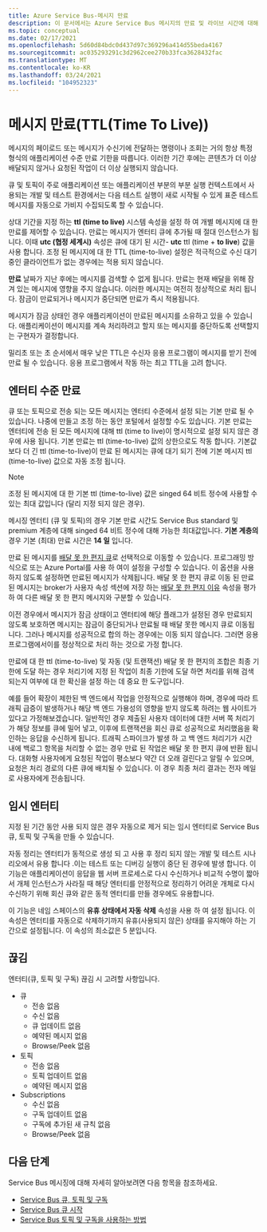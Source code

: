 ```yaml
---
title: Azure Service Bus-메시지 만료
description: 이 문서에서는 Azure Service Bus 메시지의 만료 및 라이브 시간에 대해 설명 합니다. 이러한 기한이 지나면 메시지가 더 이상 배달 되지 않습니다.
ms.topic: conceptual
ms.date: 02/17/2021
ms.openlocfilehash: 5d60d84bdc0d437d97c369296a414d55beda4167
ms.sourcegitcommit: ac035293291c3d2962cee270b33fca3628432fac
ms.translationtype: MT
ms.contentlocale: ko-KR
ms.lasthandoff: 03/24/2021
ms.locfileid: "104952323"
---
```

# <a name="message-expiration-time-to-live"></a>메시지 만료(TTL(Time To Live))
메시지의 페이로드 또는 메시지가 수신기에 전달하는 명령이나 조회는 거의 항상 특정 형식의 애플리케이션 수준 만료 기한을 따릅니다. 이러한 기간 후에는 콘텐츠가 더 이상 배달되지 않거나 요청된 작업이 더 이상 실행되지 않습니다.

큐 및 토픽이 주로 애플리케이션 또는 애플리케이션 부분의 부분 실행 컨텍스트에서 사용되는 개발 및 테스트 환경에서는 다음 테스트 실행이 새로 시작될 수 있게 표준 테스트 메시지를 자동으로 가비지 수집되도록 할 수 있습니다.

상대 기간을 지정 하는 **ttl (time to live)** 시스템 속성을 설정 하 여 개별 메시지에 대 한 만료를 제어할 수 있습니다. 만료는 메시지가 엔터티 큐에 추가될 때 절대 인스턴스가 됩니다. 이때 **utc (협정 세계시)** 속성은 큐에 대기 된 시간- **utc** ttl (time  +  **to live**) 값을 사용 합니다. 조정 된 메시지에 대 한 TTL (time-to-live) 설정은 적극적으로 수신 대기 중인 클라이언트가 없는 경우에는 적용 되지 않습니다.

**만료** 날짜가 지난 후에는 메시지를 검색할 수 없게 됩니다. 만료는 현재 배달을 위해 잠겨 있는 메시지에 영향을 주지 않습니다. 이러한 메시지는 여전히 정상적으로 처리 됩니다. 잠금이 만료되거나 메시지가 중단되면 만료가 즉시 적용됩니다.

메시지가 잠금 상태인 경우 애플리케이션이 만료된 메시지를 소유하고 있을 수 있습니다. 애플리케이션이 메시지를 계속 처리하려고 할지 또는 메시지를 중단하도록 선택할지는 구현자가 결정합니다.

밀리초 또는 초 순서에서 매우 낮은 TTL은 수신자 응용 프로그램이 메시지를 받기 전에 만료 될 수 있습니다. 응용 프로그램에서 작동 하는 최고 TTL을 고려 합니다.

## <a name="entity-level-expiration"></a>엔터티 수준 만료
큐 또는 토픽으로 전송 되는 모든 메시지는 엔터티 수준에서 설정 되는 기본 만료 될 수 있습니다. 나중에 만들고 조정 하는 동안 포털에서 설정할 수도 있습니다. 기본 만료는 엔터티에 전송 된 모든 메시지에 대해 ttl (time to live)이 명시적으로 설정 되지 않은 경우에 사용 됩니다. 기본 만료는 ttl (time-to-live) 값의 상한으로도 작동 합니다. 기본값 보다 더 긴 ttl (time-to-live)이 만료 된 메시지는 큐에 대기 되기 전에 기본 메시지 ttl (time-to-live) 값으로 자동 조정 됩니다.

> [!NOTE]
> 조정 된 메시지에 대 한 기본 ttl (time-to-live) 값은 singed 64 비트 정수에 사용할 수 있는 최대 값입니다 (달리 지정 되지 않은 경우).
>
> 메시징 엔터티 (큐 및 토픽)의 경우 기본 만료 시간도 Service Bus standard 및 premium 계층에 대해 singed 64 비트 정수에 대해 가능한 최대값입니다. **기본 계층의** 경우 기본 (최대) 만료 시간은 **14 일** 입니다.

만료 된 메시지를 [배달 못 한 편지 큐](service-bus-dead-letter-queues.md)로 선택적으로 이동할 수 있습니다. 프로그래밍 방식으로 또는 Azure Portal를 사용 하 여이 설정을 구성할 수 있습니다. 이 옵션을 사용하지 않도록 설정하면 만료된 메시지가 삭제됩니다. 배달 못 한 편지 큐로 이동 된 만료 된 메시지는 broker가 사용자 속성 섹션에 저장 하는 [배달 못 한 편지 이유](service-bus-dead-letter-queues.md#moving-messages-to-the-dlq) 속성을 평가 하 여 다른 배달 못 한 편지 메시지와 구분할 수 있습니다. 

이전 경우에서 메시지가 잠금 상태이고 엔터티에 해당 플래그가 설정된 경우 만료되지 않도록 보호하면 메시지는 잠금이 중단되거나 만료될 때 배달 못한 메시지 큐로 이동됩니다. 그러나 메시지를 성공적으로 합의 하는 경우에는 이동 되지 않습니다. 그러면 응용 프로그램에서이를 정상적으로 처리 하는 것으로 가정 합니다.

만료에 대 한 ttl (time-to-live) 및 자동 (및 트랜잭션) 배달 못 한 편지의 조합은 최종 기한에 도달 하는 경우 처리기에 지정 된 작업이 최종 기한에 도달 하면 처리를 위해 검색 되는지 여부에 대 한 확신을 설정 하는 데 중요 한 도구입니다.

예를 들어 확장이 제한된 백 엔드에서 작업을 안정적으로 실행해야 하며, 경우에 따라 트래픽 급증이 발생하거나 해당 백 엔드 가용성의 영향을 받지 않도록 하려는 웹 사이트가 있다고 가정해보겠습니다. 일반적인 경우 제출된 사용자 데이터에 대한 서버 쪽 처리기가 해당 정보를 큐에 밀어 넣고, 이후에 트랜잭션을 회신 큐로 성공적으로 처리했음을 확인하는 응답을 수신하게 됩니다. 트래픽 스파이크가 발생 하 고 백 엔드 처리기가 시간 내에 백로그 항목을 처리할 수 없는 경우 만료 된 작업은 배달 못 한 편지 큐에 반환 됩니다. 대화형 사용자에게 요청된 작업이 평소보다 약간 더 오래 걸린다고 알릴 수 있으며, 요청은 처리 경로의 다른 큐에 배치될 수 있습니다. 이 경우 최종 처리 결과는 전자 메일로 사용자에게 전송됩니다. 


## <a name="temporary-entities"></a>임시 엔터티

지정 된 기간 동안 사용 되지 않은 경우 자동으로 제거 되는 임시 엔터티로 Service Bus 큐, 토픽 및 구독을 만들 수 있습니다.
 
자동 정리는 엔터티가 동적으로 생성 되 고 사용 후 정리 되지 않는 개발 및 테스트 시나리오에서 유용 합니다 .이는 테스트 또는 디버깅 실행이 중단 된 경우에 발생 합니다. 이 기능은 애플리케이션이 응답을 웹 서버 프로세스로 다시 수신하거나 비교적 수명이 짧아서 개체 인스턴스가 사라질 때 해당 엔터티를 안정적으로 정리하기 어려운 개체로 다시 수신하기 위해 회신 큐와 같은 동적 엔터티를 만들 경우에도 유용합니다.

이 기능은 네임 스페이스의 **유휴 상태에서 자동 삭제** 속성을 사용 하 여 설정 됩니다. 이 속성은 엔터티를 자동으로 삭제하기까지 유휴(사용되지 않은) 상태를 유지해야 하는 기간으로 설정됩니다. 이 속성의 최소값은 5 분입니다.
 
## <a name="idleness"></a>끊김

엔터티(큐, 토픽 및 구독) 끊김 시 고려할 사항입니다.

- 큐
    - 전송 없음  
    - 수신 없음  
    - 큐 업데이트 없음  
    - 예약된 메시지 없음  
    - Browse/Peek 없음 
- 토픽  
    - 전송 없음  
    - 토픽 업데이트 없음  
    - 예약된 메시지 없음 
- Subscriptions
    - 수신 없음  
    - 구독 업데이트 없음  
    - 구독에 추가된 새 규칙 없음  
    - Browse/Peek 없음  
 

## <a name="next-steps"></a>다음 단계

Service Bus 메시징에 대해 자세히 알아보려면 다음 항목을 참조하세요.

* [Service Bus 큐, 토픽 및 구독](service-bus-queues-topics-subscriptions.md)
* [Service Bus 큐 시작](service-bus-dotnet-get-started-with-queues.md)
* [Service Bus 토픽 및 구독을 사용하는 방법](service-bus-dotnet-how-to-use-topics-subscriptions.md)
